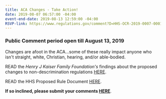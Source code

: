 ```yaml
---
title: ACA Changes - Take Action!
date: 2019-08-07 06:57:00 -04:00
event-end-date: 2019-08-13 12:59:00 -04:00
RSVP-link: https://www.regulations.gov/comment?D=HHS-OCR-2019-0007-0001
---
```


### Public Comment period open till August 13, 2019  

Changes are afoot in the ACA...some of these really impact anyone who isn't straight, white, Christian, hearing, and/or able-bodied.

READ the *Henry J Kaiser Family Foundation's* findings about the proposed changes to non-descrimination regulations [HERE](https://www.kff.org/disparities-policy/issue-brief/hhss-proposed-changes-to-non-discrimination-regulations-under-aca-section-1557/).

READ the HHS Proposed Rule Document [HERE](https://www.regulations.gov/document?D=HHS-OCR-2019-0007-0001).

**If so inclined, please submit your comments [HERE](https://www.regulations.gov/comment?D=HHS-OCR-2019-0007-0001)**.